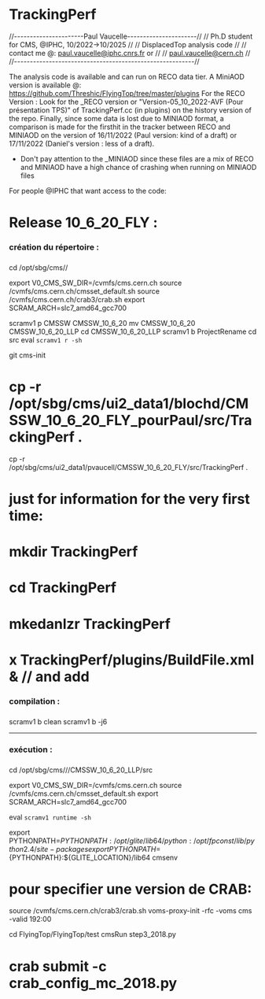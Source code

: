 # TrackingPerf

//----------------------Paul Vaucelle----------------------//
//     Ph.D student for CMS, @IPHC, 10/2022->10/2025       //
//              DisplacedTop analysis code                 //
// contact me @: paul.vaucelle@iphc.cnrs.fr or             //
//               paul.vaucelle@cern.ch                     //
//---------------------------------------------------------//

The analysis code is available and can run on RECO data tier.
A MiniAOD version is available @: https://github.com/Threshic/FlyingTop/tree/master/plugins
For the RECO Version : 
Look for the _RECO version or "Version-05_10_2022-AVF (Pour présentation TPS)" of TrackingPerf.cc (in plugins) on the history version of the repo.
Finally, since some data is lost due to MINIAOD format, a comparison is made for the firsthit in the tracker between RECO and MINIAOD on the version 
of 16/11/2022 (Paul version: kind of a draft) or 17/11/2022 (Daniel's version : less of a draft).
+ Don't pay attention to the _MINIAOD since these files are a mix of RECO and MINIAOD have a high chance of crashing when running on MINIAOD files

For people @IPHC that want access to the code:

# Release 10_6_20_FLY : 

###
### création du répertoire :
###

cd /opt/sbg/cms/<insert uiX_dataY>/<insert name>

export V0_CMS_SW_DIR=/cvmfs/cms.cern.ch
source /cvmfs/cms.cern.ch/cmsset_default.sh
source /cvmfs/cms.cern.ch/crab3/crab.sh 
export SCRAM_ARCH=slc7_amd64_gcc700

scramv1 p CMSSW CMSSW_10_6_20
mv CMSSW_10_6_20 CMSSW_10_6_20_LLP
cd CMSSW_10_6_20_LLP
scramv1 b ProjectRename
cd src
eval  `scramv1 r -sh`

git cms-init

# cp -r /opt/sbg/cms/ui2_data1/blochd/CMSSW_10_6_20_FLY_pourPaul/src/TrackingPerf . 
cp -r /opt/sbg/cms/ui2_data1/pvaucell/CMSSW_10_6_20_FLY/src/TrackingPerf .

# just for information for the very first time:
# mkdir TrackingPerf
# cd TrackingPerf
# mkedanlzr TrackingPerf
# x TrackingPerf/plugins/BuildFile.xml & // and add <use name="DataFormats/PatCandidates"/>

###
### compilation :
###

scramv1 b clean
scramv1 b -j6 

-----------------------------------

###
### exécution :
###

cd /opt/sbg/cms/<insert uiX_dataY>/<insert name>/CMSSW_10_6_20_LLP/src

export V0_CMS_SW_DIR=/cvmfs/cms.cern.ch
source /cvmfs/cms.cern.ch/cmsset_default.sh
export SCRAM_ARCH=slc7_amd64_gcc700

eval `scramv1 runtime -sh`

export PYTHONPATH=$PYTHONPATH:/opt/glite/lib64/python:/opt/fpconst/lib/python2.4/site-packages
export PYTHONPATH=${PYTHONPATH}:${GLITE_LOCATION}/lib64
cmsenv

# pour specifier une version de CRAB:
source /cvmfs/cms.cern.ch/crab3/crab.sh 
voms-proxy-init -rfc -voms cms -valid 192:00

cd FlyingTop/FlyingTop/test
cmsRun step3_2018.py
# crab submit -c crab_config_mc_2018.py
